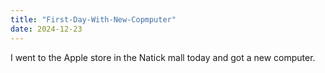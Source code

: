 ```yaml
---
title: "First-Day-With-New-Copmputer"
date: 2024-12-23
---
```

I went to the Apple store in the Natick mall today and got a new computer.
